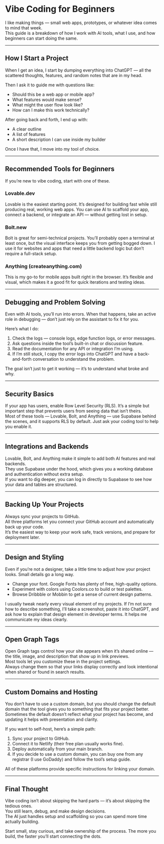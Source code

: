 # Vibe Coding for Beginners

I like making things — small web apps, prototypes, or whatever idea comes to mind that week.  
This guide is a breakdown of how I work with AI tools, what I use, and how beginners can start doing the same.

---

## How I Start a Project

When I get an idea, I start by dumping everything into ChatGPT — all the scattered thoughts, features, and random notes that are in my head.

Then I ask it to guide me with questions like:  
- Should this be a web app or mobile app?  
- What features would make sense?  
- What might the user flow look like?  
- How can I make this work technically?

After going back and forth, I end up with:  
- A clear outline  
- A list of features  
- A short description I can use inside my builder  

Once I have that, I move into my tool of choice.

---

## Recommended Tools for Beginners

If you’re new to vibe coding, start with one of these.

### Lovable.dev
Lovable is the easiest starting point. It’s designed for building fast while still producing real, working web apps. You can use AI to scaffold your app, connect a backend, or integrate an API — without getting lost in setup.

### Bolt.new
Bolt is great for semi-technical projects. You’ll probably open a terminal at least once, but the visual interface keeps you from getting bogged down. I use it for websites and apps that need a little backend logic but don’t require a full-stack setup.

### Anything (createanything.com)
This is my go-to for mobile apps built right in the browser. It’s flexible and visual, which makes it a good fit for quick iterations and testing ideas.

---

## Debugging and Problem Solving

Even with AI tools, you’ll run into errors. When that happens, take an active role in debugging — don’t just rely on the assistant to fix it for you.

Here’s what I do:
1. Check the logs — console logs, edge function logs, or error messages.  
2. Ask questions inside the tool’s built-in chat or discussion feature.  
3. Read the documentation for any API or integration I’m using.  
4. If I’m still stuck, I copy the error logs into ChatGPT and have a back-and-forth conversation to understand the problem.  

The goal isn’t just to get it working — it’s to understand what broke and why.

---

## Security Basics

If your app has users, enable Row Level Security (RLS). It’s a simple but important step that prevents users from seeing data that isn’t theirs.  
Most of these tools — Lovable, Bolt, and Anything — use Supabase behind the scenes, and it supports RLS by default. Just ask your coding tool to help you enable it.

---

## Integrations and Backends

Lovable, Bolt, and Anything make it simple to add both AI features and real backends.  
They use Supabase under the hood, which gives you a working database and authentication without extra setup.  
If you want to dig deeper, you can log in directly to Supabase to see how your data and tables are structured.

---

## Backing Up Your Projects

Always sync your projects to GitHub.  
All three platforms let you connect your GitHub account and automatically back up your code.  
It’s the easiest way to keep your work safe, track versions, and prepare for deployment later.

---

## Design and Styling

Even if you’re not a designer, take a little time to adjust how your project looks. Small details go a long way.

- Change your font. Google Fonts has plenty of free, high-quality options.  
- Experiment with colors using Coolors.co to build or test palettes.  
- Browse Dribbble or Mobbin to get a sense of current design patterns.

I usually tweak nearly every visual element of my projects. If I’m not sure how to describe something, I’ll take a screenshot, paste it into ChatGPT, and ask how to explain that design element in developer terms. It helps me communicate my ideas clearly.

---

## Open Graph Tags

Open Graph tags control how your site appears when it’s shared online — the title, image, and description that show up in link previews.  
Most tools let you customize these in the project settings.  
Always change them so that your links display correctly and look intentional when shared or found in search results.

---

## Custom Domains and Hosting

You don’t have to use a custom domain, but you should change the default domain that the tool gives you to something that fits your project better.  
Sometimes the default doesn’t reflect what your project has become, and updating it helps with presentation and clarity.

If you want to self-host, here’s a simple path:
1. Sync your project to GitHub.  
2. Connect it to Netlify (their free plan usually works fine).  
3. Deploy automatically from your main branch.  
4. If you decide to use a custom domain, you can buy one from any registrar (I use GoDaddy) and follow the tool’s setup guide.  

All of these platforms provide specific instructions for linking your domain.

---

## Final Thought

Vibe coding isn’t about skipping the hard parts — it’s about skipping the tedious ones.  
You still learn, debug, and make design decisions.  
The AI just handles setup and scaffolding so you can spend more time actually building.

Start small, stay curious, and take ownership of the process. The more you build, the faster you’ll start connecting the dots.

